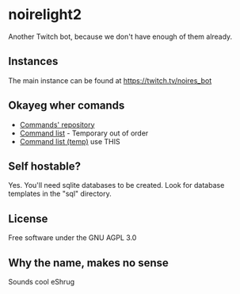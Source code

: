 # noirelight2
Another Twitch bot, because we don't have enough of them already.

## Instances
The main instance can be found at https://twitch.tv/noires_bot

## Okayeg wher comands
* [Commands' repository](https://github.com/noiredayz/noirelight2-commands)
* [Command list](https://noiresbot.noiredayz.link/bot/) - Temporary out of order
* [Command list (temp)](https://gep5.root.sx/bot/) use THIS

## Self hostable?
Yes. You'll need sqlite databases to be created. Look for database templates in the "sql" directory.

## License
Free software under the GNU AGPL 3.0

## Why the name, makes no sense
Sounds cool eShrug

